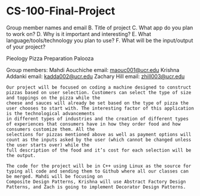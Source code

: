 # CS-100-Final-Project

Group member names and email
B. Title of project
C. What app do you plan to work on?
D. Why is it important and interesting?
E. What language/tools/technology you plan to use?
F. What will be the input/output of your project?


Pieology Pizza Preparation Palooza

Group members:
Mahdi Aouchiche    email: maouc001@ucr.edu
Krishna Addanki    email: kadda002@ucr.edu
Zachary Hill        email: zhill003@ucr.edu

    Our project will be focused on coding a machine designed to construct pizzas based on user selection. Customers can select the type of size and toppings on the pizza while the 
    cheese and sauces will already be set based on the type of pizza the user chooses to start with. The interesting factor of this application is the technological advancements 
    in different types of industries and the creation of different types of experiences that consumers have in how they order food and how consumers customize them. All the 
    selections for pizzas mentioned above as well as payment options will count as the inputs asked by the user (which cannot be changed unless the user starts over) while the 
    full description of the food and it’s cost for each selection will be the output.

    The code for the project will be in C++ using Linux as the source for typing all code and sending them to Github where all our classes can be merged. Mahdi will be focusing on 
    Composite Design Patterns, Krishna will use Abstract Factory Design Patterns, and Zach is going to implement Decorator Design Patterns.
